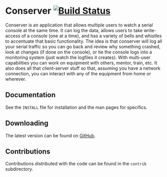 Conserver [![Build Status](https://api.cirrus-ci.com/github/conserver/conserver.svg)](https://cirrus-ci.com/github/conserver/conserver)
=========

Conserver is an application that allows multiple users to watch a
serial console at the same time. It can log the data, allows users to
take write-access of a console (one at a time), and has a variety of
bells and whistles to accentuate that basic functionality. The idea is
that conserver will log all your serial traffic so you can go back and
review why something crashed, look at changes (if done on the console),
or tie the console logs into a monitoring system (just watch the
logfiles it creates).  With multi-user capabilities you can work on
equipment with others, mentor, train, etc. It also does all that
client-server stuff so that, assuming you have a network connection,
you can interact with any of the equipment from home or wherever.


Documentation
-------------

See the `INSTALL` file for installation and the man pages for specifics.


Downloading
-----------

The latest version can be found on [GitHub](https://github.com/conserver/conserver/releases).


Contributions
-------------

Contributions distributed with the code can be found in the `contrib`
subdirectory.
